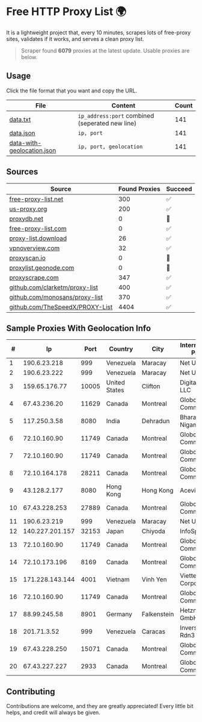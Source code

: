 
# Free HTTP Proxy List 🌍

It is a lightweight project that, every 10 minutes, scrapes lots of free-proxy sites, validates if it works, and serves a clean proxy list.


> Scraper found **6079** proxies at the latest update. Usable proxies are below.

## Usage

Click the file format that you want and copy the URL.


|File|Content|Count|
|----|-------|-----|
|[data.txt](https://raw.githubusercontent.com/themiralay/Proxy-List-World/master/data.txt)|`ip_address:port` combined (seperated new line)|141|
|[data.json](https://raw.githubusercontent.com/themiralay/Proxy-List-World/master/data.json)|`ip, port`|141|
|[data-with-geolocation.json](https://raw.githubusercontent.com/themiralay/Proxy-List-World/master/data-with-geolocation.json)|`ip, port, geolocation`|141|

## Sources

|Source|Found Proxies|Succeed|
|------|-------------|-------|
|[free-proxy-list.net](https://free-proxy-list.net)|300|✅|
|[us-proxy.org](https://www.us-proxy.org)|200|✅|
|[proxydb.net](http://proxydb.net)|0|🚫|
|[free-proxy-list.com](https://free-proxy-list.com/?page=&port=&type%5B%5D=http&type%5B%5D=https&up_time=0&search=Search)|0|✅|
|[proxy-list.download](https://www.proxy-list.download/HTTP)|26|✅|
|[vpnoverview.com](https://vpnoverview.com/privacy/anonymous-browsing/free-proxy-servers)|32|✅|
|[proxyscan.io](https://www.proxyscan.io)|0|🚫|
|[proxylist.geonode.com](https://proxylist.geonode.com/api/proxy-list?limit=300&page=1&sort_by=lastChecked&sort_type=desc&protocols=http,https)|0|🚫|
|[proxyscrape.com](https://api.proxyscrape.com/v2/?request=displayproxies&protocol=http&timeout=10000&country=all&ssl=all&anonymity=all)|347|✅|
|[github.com/clarketm/proxy-list](https://raw.githubusercontent.com/clarketm/proxy-list/master/proxy-list-raw.txt)|400|✅|
|[github.com/monosans/proxy-list](https://raw.githubusercontent.com/monosans/proxy-list/main/proxies/http.txt)|370|✅|
|[github.com/TheSpeedX/PROXY-List](https://raw.githubusercontent.com/TheSpeedX/PROXY-List/master/http.txt)|4404|✅|


## Sample Proxies With Geolocation Info

|#|Ip|Port|Country|City|Internet Service Provider|
|-|--|----|-------|----|-------------------------|
|1|190.6.23.218|999|Venezuela|Maracay|Net Uno|
|2|190.6.23.222|999|Venezuela|Maracay|Net Uno|
|3|159.65.176.77|10005|United States|Clifton|DigitalOcean, LLC|
|4|67.43.236.20|11629|Canada|Montreal|GloboTech Communications|
|5|117.250.3.58|8080|India|Dehradun|Bharat Sanchar Nigam Ltd|
|6|72.10.160.90|11749|Canada|Montreal|GloboTech Communications|
|7|72.10.160.90|11749|Canada|Montreal|GloboTech Communications|
|8|72.10.164.178|28211|Canada|Montreal|GloboTech Communications|
|9|43.128.2.177|8080|Hong Kong|Hong Kong|Aceville Pte.ltd|
|10|67.43.228.253|27889|Canada|Montreal|GloboTech Communications|
|11|190.6.23.219|999|Venezuela|Maracay|Net Uno|
|12|140.227.201.157|32153|Japan|Chiyoda|InfoSphere|
|13|72.10.160.90|11749|Canada|Montreal|GloboTech Communications|
|14|72.10.173.196|8169|Canada|Montreal|GloboTech Communications|
|15|171.228.143.144|4001|Vietnam|Vinh Yen|Viettel Corporation|
|16|72.10.160.90|11749|Canada|Montreal|GloboTech Communications|
|17|88.99.245.58|8901|Germany|Falkenstein|Hetzner Online GmbH|
|18|201.71.3.52|999|Venezuela|Caracas|Inversiones Rdn3 C.A|
|19|67.43.228.250|15071|Canada|Montreal|GloboTech Communications|
|20|67.43.227.227|2933|Canada|Montreal|GloboTech Communications|



## Contributing

Contributions are welcome, and they are greatly appreciated! Every
little bit helps, and credit will always be given.

